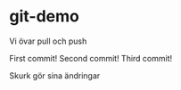 # git-demo
Vi övar pull och push

First commit!
Second commit!
Third commit!

Skurk gör sina ändringar
